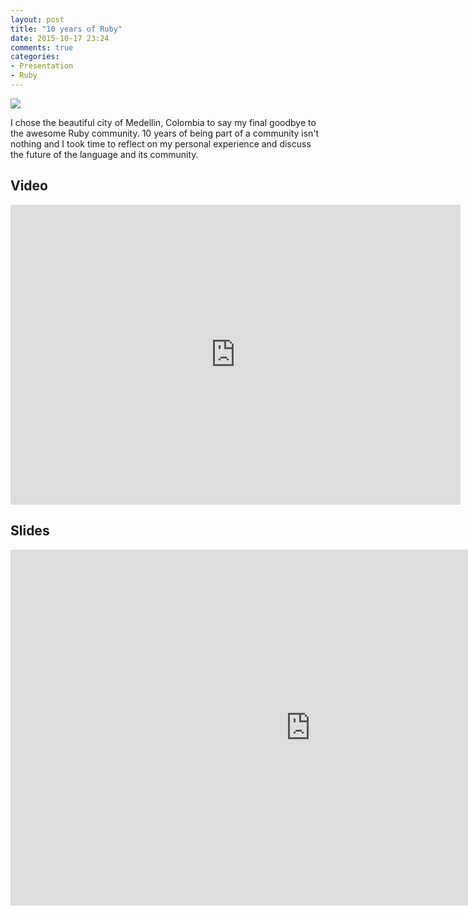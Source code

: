 ```yaml
---
layout: post
title: "10 years of Ruby"
date: 2015-10-17 23:24
comments: true
categories:
- Presentation
- Ruby
---
```


<img src="https://www.evernote.com/shard/s2/sh/cf6c5b2f-bc44-48ec-a9f5-9ccb8b6b1e42/ae4139a8a1a09bc2/res/b99812f5-7c62-422d-81d2-dd1012aa41f8/skitch.jpg?resizeSmall&width=832" class="">

I chose the beautiful city of Medellin, Colombia to say my final goodbye to the awesome Ruby community.
10 years of being part of a community isn't nothing and I took time to reflect on my personal
experience and discuss the future of the language and its community.

## Video

<iframe width="720" height="480" src="https://www.youtube.com/embed/IWIPLzjIhTI" frameborder="0" allowfullscreen></iframe>

## Slides

<iframe src="https://docs.google.com/presentation/d/1BsFx5Hop8WlATQWIEoYLmlaOfCTsa65ZR9o94Lzz9Jw/embed?start=false&loop=false&delayms=3000" frameborder="0" width="960" height="569" allowfullscreen="true" mozallowfullscreen="true" webkitallowfullscreen="true"></iframe>